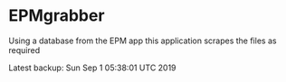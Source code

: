 # EPMgrabber
Using a database from the EPM app this application scrapes the files as required


Latest backup: Sun Sep 1 05:38:01 UTC 2019
